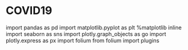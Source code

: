 # COVID19


import pandas as pd
 import matplotlib.pyplot as plt 
 %matplotlib inline
 import seaborn as sns
 import plotly.graph_objects as go
 import plotly.express as px
 import folium
 from folium import plugins
